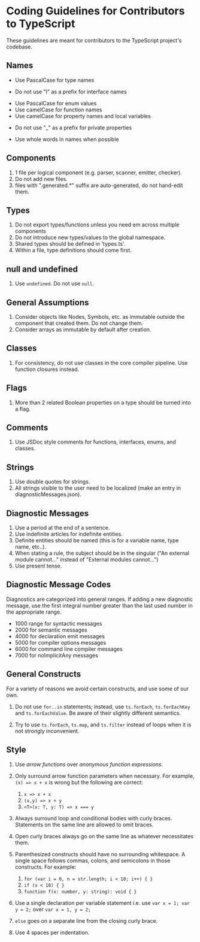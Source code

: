 # Coding Guidelines for Contributors to TypeScript

These guidelines are meant for contributors to the TypeScript project's codebase.

## Names

+ Use PascalCase for type names
- Do not use "I" as a prefix for interface names
+ Use PascalCase for enum values
+ Use camelCase for function names
+ Use camelCase for property names and local variables
- Do not use "_" as a prefix for private properties
+ Use whole words in names when possible

## Components 

1. 1 file per logical component (e.g. parser, scanner, emitter, checker).
2. Do not add new files.
3. files with ".generated.*" suffix are auto-generated, do not hand-edit them.

## Types

1. Do not export types/functions unless you need em across multiple components
2. Do not introduce new types/values to the global namespace.
3. Shared types should be defined in 'types.ts'.
4. Within a file, type definitions should come first.

## null and undefined

1. Use `undefined`. Do not use `null`.

## General Assumptions

1. Consider objects like Nodes, Symbols, etc. as immutable outside 
   the component that created them. Do not change them.
2. Consider arrays as immutable by default after creation.

## Classes

1. For consistency, do not use classes in the core compiler pipeline. Use function closures instead.

## Flags

1. More than 2 related Boolean properties on a type should be turned into a flag.

## Comments

1. Use JSDoc style comments for functions, interfaces, enums, and classes.

## Strings

1. Use double quotes for strings.
2. All strings visible to the user need to be localized
   (make an entry in diagnosticMessages.json).

## Diagnostic Messages

1. Use a period at the end of a sentence.
2. Use indefinite articles for indefinite entities.
3. Definite entities should be named 
   (this is for a variable name, type name, etc..).
4. When stating a rule, the subject should be in the singular
   ("An external module cannot..." instead of "External modules cannot...")
5. Use present tense.

## Diagnostic Message Codes

Diagnostics are categorized into general ranges. If adding a new diagnostic message, use the first integral number greater than the last used number in the appropriate range.

* 1000 range for syntactic messages
* 2000 for semantic messages
* 4000 for declaration emit messages
* 5000 for compiler options messages
* 6000 for command line compiler messages
* 7000 for noImplicitAny messages

## General Constructs

For a variety of reasons we avoid certain constructs, and use some of our own.

1. Do not use `for..in` statements; 
   instead, use `ts.forEach`, `ts.forEachKey` and `ts.forEachValue`. 
   Be aware of their slightly different semantics.

2. Try to use `ts.forEach`, `ts.map`, and `ts.filter` instead of loops 
   when it is not strongly inconvenient.

## Style

1. Use *arrow functions* over *anonymous function expressions*.

2. Only surround arrow function parameters when necessary.
   For example, `(x) => x + x` is wrong but the following are correct:
   1. `x => x + x`
   2. `(x,y) => x + y`
   3. `<T>(x: T, y: T) => x === y`

3. Always surround loop and conditional bodies with curly braces. 
   Statements on the same line are allowed to omit braces.

4. Open curly braces always go on the same line as whatever necessitates them.

5. Parenthesized constructs should have no surrounding whitespace.
   A single space follows commas, colons, and semicolons in those constructs.
   For example:
   1. `for (var i = 0, n = str.length; i < 10; i++) { }`
   2. `if (x < 10) { }`
   3. `function f(x: number, y: string): void { }`

6. Use a single declaration per variable statement
   i.e. use 
      `var x = 1; var y = 2;`
   over 
      `var x = 1, y = 2;`

7. `else` goes on a separate line from the closing curly brace.

8. Use 4 spaces per indentation.


